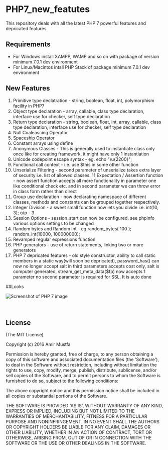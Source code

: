 # PHP7_new_featutes
This repository deals with all the latest PHP 7 powerful features and depricated features

## Requirements
- For Windows install XAMPP, WAMP and so on with package of version minimum 7.0.1 dev environment
- For Linux/Macintos intall PHP Stack of package minimum 7.0.1 dev environment

## New Features

1. Primitive type declatration - string, boolean, float, int, polymorphism facility in PHP7
2. Object type declaration - array, callable, class type declaration, interface use for checker, self type declaration
3. Return type declaration - string, boolean, float, int, array, callable, class type declaration, interface use for checker, self type declaration
4. Null Coaleascing Operator
5. Spaceship Operator
6. Constant arrays using define
7. Anonymous Classes - This is generally used to instantiate class only once like for creating framework, it might have only 1 instantiation
8. Unicode codepoint escape syntax - eg. echo "\u{2200}";
9. Functional call context - i.e. use $this in some other function
10. Unserialize Filtering - second parameter of unserialize takes extra layer of security i.e. list of allowed classes.
11 Expectation / Assertion function - now assert function accepts all more functionality in parameter one like conditional check etc. and in second parameter we can throw error in class form rather than direct
12. Group use declaration - now declarating namespace of different classes, methods and constants can be grouped together respectively.
13. Integer Division - a sweet small function now lets you divide i.e. int(10, 3); o/p - 3
14. Session Options - session_start can now be configured. see phpinfo various options settings to be changed
15. Random bytes and Random Int - eg.random_bytes( 100 ); random_int(10000, 100000000);
16. Revamped regular expressions function
17. PHP generators - use of return statements, linking two or more generators
18. PHP 7 depricated features - old style constructor, ability to call static members in a static way(will soon be depricated), password_has() can now no longer accept salt in third parameters accepts cost only, salt is computer generated, stream_get_meta_data($fp) now accepts 1 parameter no second parameter is required for SSL. It is auto done

##Looks

![Screenshot of PHP 7 image](https://user-images.githubusercontent.com/15896579/45925645-33ebd480-bf37-11e8-973e-c582d5dd1594.jpg?raw=true "Screenshot of PHP 7 image")
<br/><br/><br/>

## License

(The MIT License)

Copyright (c) 2016 Amir Mustfa

Permission is hereby granted, free of charge, to any person obtaining
a copy of this software and associated documentation files (the
'Software'), to deal in the Software without restriction, including
without limitation the rights to use, copy, modify, merge, publish,
distribute, sublicense, and/or sell copies of the Software, and to
permit persons to whom the Software is furnished to do so, subject to
the following conditions:

The above copyright notice and this permission notice shall be
included in all copies or substantial portions of the Software.

THE SOFTWARE IS PROVIDED 'AS IS', WITHOUT WARRANTY OF ANY KIND,
EXPRESS OR IMPLIED, INCLUDING BUT NOT LIMITED TO THE WARRANTIES OF
MERCHANTABILITY, FITNESS FOR A PARTICULAR PURPOSE AND NONINFRINGEMENT.
IN NO EVENT SHALL THE AUTHORS OR COPYRIGHT HOLDERS BE LIABLE FOR ANY
CLAIM, DAMAGES OR OTHER LIABILITY, WHETHER IN AN ACTION OF CONTRACT,
TORT OR OTHERWISE, ARISING FROM, OUT OF OR IN CONNECTION WITH THE
SOFTWARE OR THE USE OR OTHER DEALINGS IN THE SOFTWARE.

